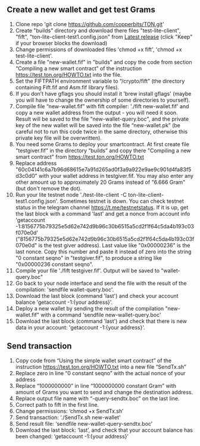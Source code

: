 ## Create a new wallet and get test Grams
1. Clone repo 'git clone https://github.com/copperbits/TON.git'
2. Create "builds" directory and download there files "test-lite-client", "fift", "ton-lite-client-test1.config.json" from [Latest release](https://github.com/copperbits/TON/releases/latest) (click "Keep" if your browser blocks the download)
3. Change permissions of downloaded files 'chmod +x fift', 'chmod +x test-lite-client'.
4. Create a file "new-wallet.fif" in "builds" and copy the code from section “Compiling a new smart contract” of the instruction https://test.ton.org/HOWTO.txt into the file.
5. Set the FIFTPATH environment variable to “/crypto/fift” (the directory containing Fift.fif and Asm.fif library files).
6. If you don’t have gflags you should install it 'brew install gflags' (maybe you will have to change the ownership of some directories to yourself).
7. Compile file “new-wallet.fif” with fift compiler: './fift new-wallet.fif' and copy a new wallet address from the output - you will need it soon. Result will be saved to the file "new-wallet-query.boc", and the private key of the new wallet will be saved into the file “new-wallet.pk” (be careful not to run this code twice in the same directory, otherwise this private key file will be overwritten).
8. You need some Grams to deploy your smartcontract. At first create file "testgiver.fif" in the directory “builds” and copy there "Compiling a new smart contract" from https://test.ton.org/HOWTO.txt
9. Replace address "60c04141c6a7b96d68615e7a91d265ad0f3a9a922e9ae9c901d4fa83f5d3c0d0" with your wallet address in testgiver.fif. You may also enter any other amount up to approximately 20 Grams instead of "6.666 Gram" (but don't remove the dot).
10. Run your lite testnet node './test-lite-client -C ton-lite-client-test1.config.json'. Sometimes testnet is down. You can check testnet status in the telegram channel https://t.me/testnetstatus.
If it is up, get the last block  with a command 'last' and get a nonce from account info 'getaccount -1:8156775b79325e5d62e742d9b96c30b6515a5cd2f1f64c5da4b193c03f070e0d' ("8156775b79325e5d62e742d9b96c30b6515a5cd2f1f64c5da4b193c03f070e0d" is the test giver address). Last value like "0x00000236" is the last nonce.  Copy this number and paste it instead of zero into the string "0 constant seqno"  in "testgiver.fif", to produce a string like  "0x00000236 constant seqno".
11. Compile your file './fift testgiver.fif'. Output will be saved to "wallet-query.boc"
12. Go back to your node interface and send the file with the result of the compilation: 'sendfile wallet-query.boc'.
13. Download the last block (command 'last') and check your account balance 'getaccount -1:{your address}'.
14. Deploy a new wallet by sending the result of the compilation "new-wallet.fif"  with a command 'sendfile new-wallet-query.boc'
15. Download the last block (command 'last') and check that there is new data in your account: 'getaccount -1:{your address}'.

## Send transaction
1. Copy code from “Using the simple wallet smart contract” of the instruction https://test.ton.org/HOWTO.txt into a new file “SendTx.sh”
2. Replace zero in line “0 constant seqno” with the actual nonce of your address
3. Replace “1000000000” in line “1000000000 constant Gram” with amount of Grams you want to send and change the destination address.
4. Replace output file name with “-query-sendtx.boc” on the last line.
5. Correct path to fift in the first line.
6. Change permissions: ‘chmod +x SendTx.sh’
7. Send transaction: ‘./SendTx.sh new-wallet'
8. Send result file: ‘sendfile new-wallet-query-sendtx.boc’
9. Download the last block: ‘last’, and check that your account balance has been changed: ‘getaccount -1:{your address}’